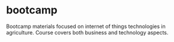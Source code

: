 # bootcamp
Bootcamp materials focused on internet of things technologies in agriculture. Course covers both business and technology aspects.
